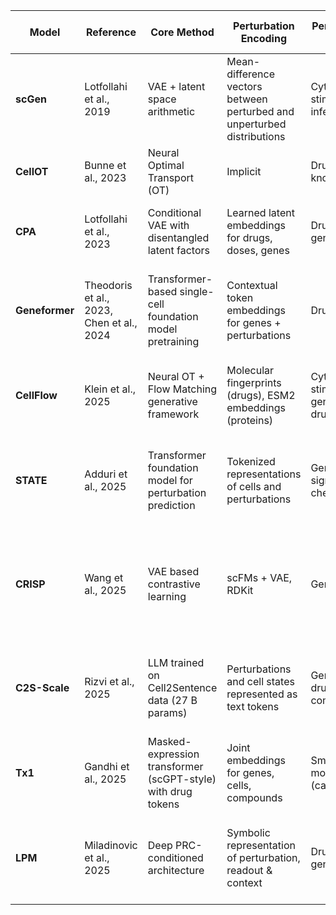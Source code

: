 | Model | Reference | Core Method | Perturbation Encoding | Perturbation Types | Combination Support | Training Data | Output / Prediction Objective | Benchmark Highlights |
|--------|------------|--------------|------------------------|--------------------|---------------------|----------------|--------------------------------|-----------------------|
| **scGen** | Lotfollahi et al., 2019 | VAE + latent space arithmetic | Mean-difference vectors between perturbed and unperturbed distributions | Cytokine stimulation, infection | No | Human PBMCs, intestinal epithelial cells, phagocytes | Predicts full transcriptome under unseen perturbations | Recovers held-out stimulus responses with high accuracy |
| **CellOT** | Bunne et al., 2023 | Neural Optimal Transport (OT) | Implicit | Drugs, gene knockouts | - | statefate, SciPlex-3 | - | - |
| **CPA** | Lotfollahi et al., 2023 | Conditional VAE with disentangled latent factors | Learned latent embeddings for drugs, doses, genes | Drugs, genetic | Yes | scRNA-seq perturbation compendia (e.g. sci-Plex, CMap) | Predicts post-perturbation expression states | Robust to compound mixtures & unseen cell types |
| **Geneformer** | Theodoris et al., 2023, Chen et al., 2024 | Transformer-based single-cell foundation model pretraining | Contextual token embeddings for genes + perturbations | Drug, genetic | Limited | Multi-tissue scRNA-seq atlases (human + mouse) | Embedding-based latent prediction; expression reconstruction | Stronger generalization vs smaller models on gene-function & perturbation tasks |
| **CellFlow** | Klein et al., 2025 | Neural OT + Flow Matching generative framework | Molecular fingerprints (drugs), ESM2 embeddings (proteins) | Cytokine stimulation, gene KO, drugs | Yes | Human PBMCs, zebrafish embryos, organoids | Conditional flow model for perturbed single-cell phenotypes | SOTA prediction across diverse contexts and developmental stages |
| **STATE** | Adduri et al., 2025 | Transformer foundation model for perturbation prediction | Tokenized representations of cells and perturbations | Genetic, signaling, chemical | Yes | >100 M perturbed cells across experiments | Predicts gene expression changes & DE genes | +30 % accuracy gain vs prior methods; generalizes to unseen contexts |
| **CRISP** | Wang et al., 2025 | VAE based contrastive learning | scFMs + VAE, RDKit | Genetic, drug | Limited | NeurIPS (PBMCs), SciPlex3 (cancer cell lines), GBM, PC9 (NSCLC), PBMC-bench | outputs cell type specific perturbed gene expression profile | - |
| **C2S-Scale** | Rizvi et al., 2025 | LLM trained on Cell2Sentence data (27 B params) | Perturbations and cell states represented as text tokens | Genetic, drug, combinatorial | Yes | >50 M cells + biological text corpora | Generates transcriptomic and textual responses; context-conditioned reasoning | Experimental validation of silmitasertib synergy; SOTA performance |
| **Tx1** | Gandhi et al., 2025 | Masked-expression transformer (scGPT-style) with drug tokens | Joint embeddings for genes, cells, compounds | Small-molecule (cancer) | Yes | Tahoe-100 M (>100 M cells, 1,100 compounds) | Predicts gene essentiality & perturbation responses | 3–30× more compute-efficient than previous cell-state models |
| **LPM** | Miladinovic et al., 2025 | Deep PRC-conditioned architecture | Symbolic representation of perturbation, readout & context | Drugs, genetic | Yes | Multi-omics pooled perturbation experiments | Predicts outcomes of unseen perturbations; infers gene–gene networks | SOTA performance and biological interpretability at scale |

